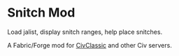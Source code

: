 # Snitch Mod

Load jalist, display snitch ranges, help place snitches.

A Fabric/Forge mod for [CivClassic](https://github.com/CivClassic) and other Civ servers.
